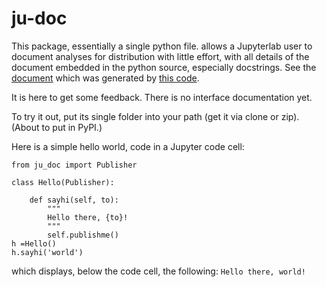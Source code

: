 # ju-doc

This package, essentially a single python file. allows a Jupyterlab user to document analyses for distribution with little effort,
with all details of the document embedded in the python source, especially docstrings. 
See the [document](https://tburnett.github.io/ju-doc) which was generated by [this code](ju_doc/document.py).

It is here to get some feedback. There is no interface documentation yet.

To try it out, put its single folder into your path (get it via clone or zip).
(About to put in PyPI.)

Here is a simple hello world, code in a Jupyter code cell:

```
from ju_doc import Publisher

class Hello(Publisher):
    
    def sayhi(self, to):
        """
        Hello there, {to}!
        """
        self.publishme()
h =Hello()
h.sayhi('world')
```
which displays, below the code cell, the following:
`Hello there, world!`
